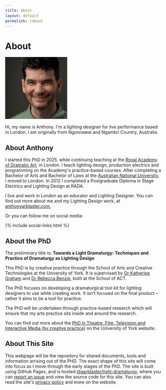 ```yaml
---
title: About
layout: default
permalink: /about
---
```


# About
<img src="assets/img/2025-04-06_AA_Headshot.jpg" alt="A photo of Anthony." height="200" width="200">

Hi, my name is Anthony. I'm a lighting designer for live performance based in London. 
I am originally from Ngunnawal and Ngambri Country, Australia. 

## About Anthony
I started this PhD in 2025, while continuing teaching at the [Royal Academy of Dramatic Art](https://rada.ac.uk), in London. I teach lighting design, production electrics and programming on the Academy's practice-based courses. 
After completing a Bachelor of Arts and Bachelor of Laws at the [Australian National University](https://anu.edu.au), I moved to London. In 2012 I completed a Postgraduate Diploma in Stage Electrics and Lighting Design at RADA. 


I live and work in London as an educator and Lighting Designer. You can find out more about me and my Lighting Design work, at [anthonyarblaster.com.](https://anthonyarblaster.com)

Or you can follow me on social media:

{% include social-links.html %}


## About the PhD
The preliminary title is: **Towards a Light Dramaturgy: Techniques and Practice of Dramaturgy as Lighting Design**

This PhD is by creative practice through the School of Arts and Creative Technologies at the University of York.
It is supervised by [Dr Katherine Graham](https://www.york.ac.uk/arts-creative-technologies/people/katherine/) and [Dr Rebecca Benzie](https://www.york.ac.uk/arts-creative-technologies/people/rebecca-benzie/), both at the School of ACT. 

The PhD focuses on developing a dramaturgical tool kit for lighting designers to use while creating work. 
It isn't focused on the final product – rather it aims to be a tool for practice. 

The PhD will be undertaken through practice-based research which will ensure that my arts practice sits inside and around the research.

You can find out more about the [PhD in Theatre, Film, Television and Interactive Media (by creative practice)](https://www.york.ac.uk/arts-creative-technologies/study/theatre-film-television-research-degrees/phd-theatre-film-tv-interactive-media-by-creative/) on the University of York website.

## About This Site
This webpage will be the repository for shared documents, tools and information arrising out of the PHD. 
The exact shape of this site will come into focus as I move through the early stages of the PhD.
The site is built using GitHub Pages, and is hosted [@aarblaster/light-dramaturgy](https://github.com/aarblaster/light-dramaturgy), where you can [report an issue](https://github.com/aarblaster/light-dramaturgy/issues) and view the source code for this site.
You can also read the site's [privacy policy](/privacy) and more on the website.